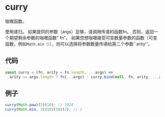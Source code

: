 # curry

咖喱函数。

使用递归。
如果提供的参数（args）足够，请调用传递的函数fn。
否则，返回一个期望剩余参数的咖喱函数“ fn”。
如果您想咖喱接受可变数量参数的函数（可变函数，例如`Math.min（）`），则可以选择将参数数量传递给第二个参数``arity''。

## 代码

```js
const curry = (fn, arity = fn.length, ...args) =>
  arity <= args.length ? fn(...args) : curry.bind(null, fn, arity, ...args);
```

## 例子

```js
curry(Math.pow)(2)(10); // 1024
curry(Math.min, 3)(10)(50)(2); // 2
```
